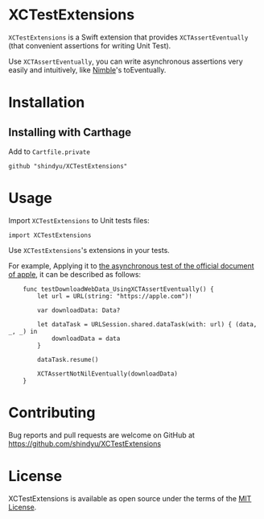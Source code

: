 # XCTestExtensions
`XCTestExtensions` is a Swift extension that provides `XCTAssertEventually` (that convenient assertions  for writing Unit Test).

Use `XCTAssertEventually`, you can write asynchronous assertions very easily and intuitively, like [Nimble](https://github.com/Quick/Nimble)'s toEventually.

# Installation
## Installing with Carthage

Add to `Cartfile.private`
```
github "shindyu/XCTestExtensions"
```

# Usage
Import `XCTestExtensions` to Unit tests files:
```
import XCTestExtensions
```

Use `XCTestExtensions`'s extensions in your tests.

For example, Applying it to [the asynchronous test of the official document of apple](https://developer.apple.com/documentation/xctest/asynchronous_tests_and_expectations/testing_asynchronous_operations_with_expectations), it can be described as follows:
```
    func testDownloadWebData_UsingXCTAssertEventually() {
        let url = URL(string: "https://apple.com")!

        var downloadData: Data?

        let dataTask = URLSession.shared.dataTask(with: url) { (data, _, _) in
            downloadData = data
        }

        dataTask.resume()

        XCTAssertNotNilEventually(downloadData)
    }
```

# Contributing
Bug reports and pull requests are welcome on GitHub at https://github.com/shindyu/XCTestExtensions

# License
XCTestExtensions is available as open source under the terms of the [MIT License](https://github.com/shindyu/XCTestExtensions/blob/master/LICENSE).
